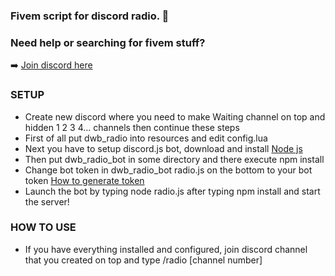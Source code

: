 ### Fivem script for discord radio. 👋

### Need help or searching for fivem stuff?

➡️ [Join discord here](https://discord.gg/6Y7NHjc)

### SETUP

- Create new discord where you need to make Waiting channel on top and hidden 1 2 3 4... channels then continue these steps
- First of all put dwb_radio into resources and edit config.lua
- Next you have to setup discord.js bot, download and install [Node js](https://nodejs.org/en/download/)
- Then put dwb_radio_bot in some directory and there execute npm install
- Change bot token in dwb_radio_bot radio.js on the bottom to your bot token [How to generate token](https://discord.com/developers/applications)
- Launch the bot by typing node radio.js after typing npm install and start the server!

### HOW TO USE

- If you have everything installed and configured, join discord channel that you created on top and type /radio [channel number]

